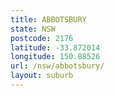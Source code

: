 ```yaml
---
title: ABBOTSBURY
state: NSW
postcode: 2176
latitude: -33.872014
longitude: 150.88526
url: /nsw/abbotsbury/
layout: suburb
---
```

